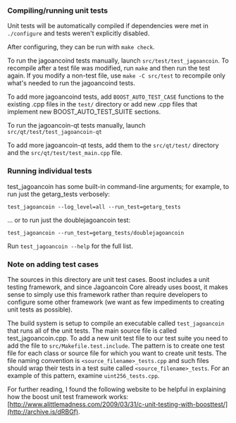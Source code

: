 ### Compiling/running unit tests

Unit tests will be automatically compiled if dependencies were met in `./configure`
and tests weren't explicitly disabled.

After configuring, they can be run with `make check`.

To run the jagoancoind tests manually, launch `src/test/test_jagoancoin`. To recompile
after a test file was modified, run `make` and then run the test again. If you
modify a non-test file, use `make -C src/test` to recompile only what's needed
to run the jagoancoind tests.

To add more jagoancoind tests, add `BOOST_AUTO_TEST_CASE` functions to the existing
.cpp files in the `test/` directory or add new .cpp files that
implement new BOOST_AUTO_TEST_SUITE sections.

To run the jagoancoin-qt tests manually, launch `src/qt/test/test_jagoancoin-qt`

To add more jagoancoin-qt tests, add them to the `src/qt/test/` directory and
the `src/qt/test/test_main.cpp` file.

### Running individual tests

test_jagoancoin has some built-in command-line arguments; for
example, to run just the getarg_tests verbosely:

    test_jagoancoin --log_level=all --run_test=getarg_tests

... or to run just the doublejagoancoin test:

    test_jagoancoin --run_test=getarg_tests/doublejagoancoin

Run `test_jagoancoin --help` for the full list.

### Note on adding test cases

The sources in this directory are unit test cases.  Boost includes a
unit testing framework, and since Jagoancoin Core already uses boost, it makes
sense to simply use this framework rather than require developers to
configure some other framework (we want as few impediments to creating
unit tests as possible).

The build system is setup to compile an executable called `test_jagoancoin`
that runs all of the unit tests.  The main source file is called
test_jagoancoin.cpp. To add a new unit test file to our test suite you need
to add the file to `src/Makefile.test.include`. The pattern is to create
one test file for each class or source file for which you want to create
unit tests.  The file naming convention is `<source_filename>_tests.cpp`
and such files should wrap their tests in a test suite
called `<source_filename>_tests`. For an example of this pattern,
examine `uint256_tests.cpp`.

For further reading, I found the following website to be helpful in
explaining how the boost unit test framework works:
[http://www.alittlemadness.com/2009/03/31/c-unit-testing-with-boosttest/](http://archive.is/dRBGf).
